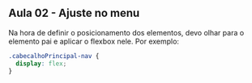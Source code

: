 ## Aula 02 - Ajuste no menu

Na hora de definir o posicionamento dos elementos, devo olhar para o elemento pai e aplicar o flexbox nele. Por exemplo:

```css
.cabecalhoPrincipal-nav {
  display: flex;
}
```